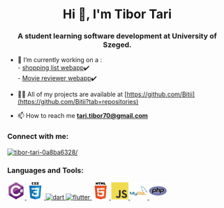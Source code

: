 <h1 align="center">Hi 👋, I'm Tibor Tari</h1>
<h3 align="center">A student learning software development at University of Szeged.</h3>

- 🔭 I’m currently working on a :<br>
            - [shopping list webapp](https://github.com/Bitii/shopping-list-project)✔️<br>
            - [Movie reviewer webapp](https://github.com/Bitii/rendszerfejlesztes_e)✔️

- 👨‍💻 All of my projects are available at [https://github.com/Bitii](https://github.com/Bitii?tab=repositories)

- 📫 How to reach me **tari.tibor70@gmail.com**

<h3 align="left">Connect with me:</h3>
<p align="left">
<a href="https://linkedin.com/in/tibor-tari-0a8ba6328/" target="blank"><img align="center" src="https://raw.githubusercontent.com/rahuldkjain/github-profile-readme-generator/master/src/images/icons/Social/linked-in-alt.svg" alt="tibor-tari-0a8ba6328/" height="30" width="40" /></a>
</p>

<h3 align="left">Languages and Tools:</h3>
<p align="left">
            <a href="https://www.w3schools.com/cs/" target="_blank" rel="noreferrer">
                        <img src="https://raw.githubusercontent.com/devicons/devicon/master/icons/csharp/csharp-original.svg" alt="csharp" width="40" height="40"/>
            </a>
            <a href="https://www.w3schools.com/css/" target="_blank" rel="noreferrer">
                        <img src="https://raw.githubusercontent.com/devicons/devicon/master/icons/css3/css3-original-wordmark.svg" alt="css3" width="40" height="40"/> 
            </a>
            <a href="https://dart.dev" target="_blank" rel="noreferrer">
                        <img src="https://www.vectorlogo.zone/logos/dartlang/dartlang-icon.svg" alt="dart" width="40" height="40"/>
            </a> 
            <a href="https://flutter.dev" target="_blank" rel="noreferrer">
                        <img src="https://www.vectorlogo.zone/logos/flutterio/flutterio-icon.svg" alt="flutter" width="40" height="40"/> 
            </a>
            <a href="https://www.w3.org/html/" target="_blank" rel="noreferrer"> 
                        <img src="https://raw.githubusercontent.com/devicons/devicon/master/icons/html5/html5-original-wordmark.svg" alt="html5" width="40" height="40"/>
            </a> 
            <a href="https://developer.mozilla.org/en-US/docs/Web/JavaScript" target="_blank" rel="noreferrer">
                        <img src="https://raw.githubusercontent.com/devicons/devicon/master/icons/javascript/javascript-original.svg" alt="javascript" width="40" height="40"/> </a>
            <a href="https://www.mysql.com/" target="_blank" rel="noreferrer">
                        <img src="https://raw.githubusercontent.com/devicons/devicon/master/icons/mysql/mysql-original-wordmark.svg" alt="mysql" width="40" height="40"/>
            </a> 
            <a href="https://www.php.net" target="_blank" rel="noreferrer"> 
                        <img src="https://raw.githubusercontent.com/devicons/devicon/master/icons/php/php-original.svg" alt="php" width="40" height="40"/>
            </a>
</p>
